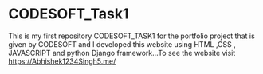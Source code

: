 # CODESOFT_Task1
This is my first repository CODESOFT_TASK1 for the portfolio project that is given by CODESOFT and I developed this website using HTML ,CSS , JAVASCRIPT and python Django framework...To see the website visit https://Abhishek1234Singh5.me/
